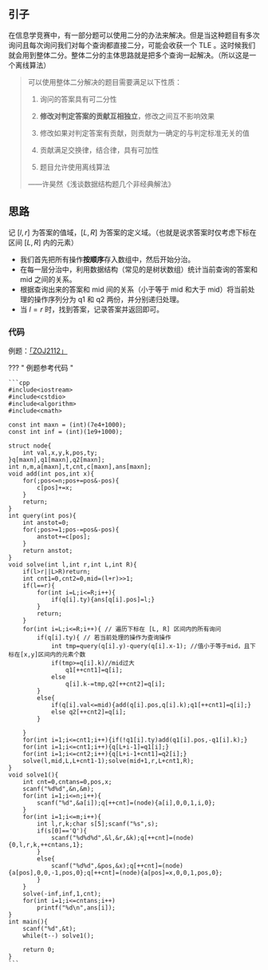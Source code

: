 ## 引子

在信息学竞赛中，有一部分题可以使用二分的办法来解决。但是当这种题目有多次询问且每次询问我们对每个查询都直接二分，可能会收获一个 TLE 。这时候我们就会用到整体二分。整体二分的主体思路就是把多个查询一起解决。（所以这是一个离线算法）

> 可以使用整体二分解决的题目需要满足以下性质：
>
> 1. 询问的答案具有可二分性
>
> 2. **修改对判定答案的贡献互相独立**，修改之间互不影响效果
>
> 3. 修改如果对判定答案有贡献，则贡献为一确定的与判定标准无关的值
>
> 4. 贡献满足交换律，结合律，具有可加性
>
> 5. 题目允许使用离线算法
>
>   ——许昊然《浅谈数据结构题几个非经典解法》

## 思路

记 $[l,r]$ 为答案的值域，$[L,R]$ 为答案的定义域。（也就是说求答案时仅考虑下标在区间 $[L,R]$ 内的元素）

- 我们首先把所有操作**按顺序**存入数组中，然后开始分治。
- 在每一层分治中，利用数据结构（常见的是树状数组）统计当前查询的答案和 mid 之间的关系。
- 根据查询出来的答案和 mid 间的关系（小于等于 mid 和大于 mid）将当前处理的操作序列分为 q1 和 q2 两份，并分别递归处理。
- 当 $l=r$ 时，找到答案，记录答案并返回即可。

### 代码

例题：[「ZOJ2112」](http://acm.zju.edu.cn/onlinejudge/showProblem.do?problemCode=2112)

??? " 例题参考代码 "

	```cpp
	#include<iostream>
	#include<cstdio>
	#include<algorithm>
	#include<cmath>

	const int maxn = (int)(7e4+1000);
	const int inf = (int)(1e9+1000);

	struct node{
		int val,x,y,k,pos,ty;
	}q[maxn],q1[maxn],q2[maxn];
	int n,m,a[maxn],t,cnt,c[maxn],ans[maxn];
	void add(int pos,int x){
		for(;pos<=n;pos+=pos&-pos){
			c[pos]+=x;
		}
		return;
	}
	int query(int pos){
		int anstot=0;
		for(;pos>=1;pos-=pos&-pos){
			anstot+=c[pos];
		}
		return anstot;
	}
	void solve(int l,int r,int L,int R){
		if(l>r||L>R)return;
		int cnt1=0,cnt2=0,mid=(l+r)>>1;
		if(l==r){
			for(int i=L;i<=R;i++){
				if(q[i].ty){ans[q[i].pos]=l;}
			}
			return;
		}
		for(int i=L;i<=R;i++){ // 遍历下标在 [L, R] 区间内的所有询问
			if(q[i].ty){ // 若当前处理的操作为查询操作
				int tmp=query(q[i].y)-query(q[i].x-1); //值小于等于mid，且下标在[x,y]区间内的元素个数
				if(tmp>=q[i].k)//mid过大
					q1[++cnt1]=q[i];
				else
					q[i].k-=tmp,q2[++cnt2]=q[i];
			}
			else{
				if(q[i].val<=mid){add(q[i].pos,q[i].k);q1[++cnt1]=q[i];}
				else q2[++cnt2]=q[i];
			}

		}
		for(int i=1;i<=cnt1;i++){if(!q1[i].ty)add(q1[i].pos,-q1[i].k);}
		for(int i=1;i<=cnt1;i++){q[L+i-1]=q1[i];}
		for(int i=1;i<=cnt2;i++){q[L+i-1+cnt1]=q2[i];}
		solve(l,mid,L,L+cnt1-1);solve(mid+1,r,L+cnt1,R);
	}
	void solve1(){
		int cnt=0,cntans=0,pos,x;
		scanf("%d%d",&n,&m);
		for(int i=1;i<=n;i++){
			scanf("%d",&a[i]);q[++cnt]=(node){a[i],0,0,1,i,0};
		}
		for(int i=1;i<=m;i++){
			int l,r,k;char s[5];scanf("%s",s);
			if(s[0]=='Q'){
				scanf("%d%d%d",&l,&r,&k);q[++cnt]=(node){0,l,r,k,++cntans,1};
			}
			else{
				scanf("%d%d",&pos,&x);q[++cnt]=(node){a[pos],0,0,-1,pos,0};q[++cnt]=(node){a[pos]=x,0,0,1,pos,0};
			}
		}
		solve(-inf,inf,1,cnt);
		for(int i=1;i<=cntans;i++)
			printf("%d\n",ans[i]);
	}
	int main(){
		scanf("%d",&t);
		while(t--) solve1();

		return 0;
	}
	```
